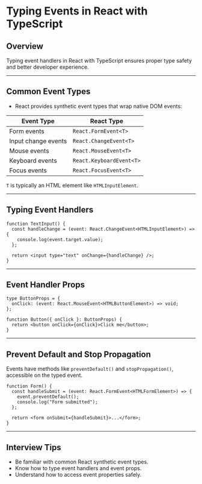 # Typing Events in React with TypeScript

## Overview

Typing event handlers in React with TypeScript ensures proper type safety and better developer experience.

------

## Common Event Types

- React provides synthetic event types that wrap native DOM events:

| Event Type          | React Type               |
| ------------------- | ------------------------ |
| Form events         | `React.FormEvent<T>`     |
| Input change events | `React.ChangeEvent<T>`   |
| Mouse events        | `React.MouseEvent<T>`    |
| Keyboard events     | `React.KeyboardEvent<T>` |
| Focus events        | `React.FocusEvent<T>`    |

`T` is typically an HTML element like `HTMLInputElement`.

------

## Typing Event Handlers

```tsx
function TextInput() {
  const handleChange = (event: React.ChangeEvent<HTMLInputElement>) => {
    console.log(event.target.value);
  };

  return <input type="text" onChange={handleChange} />;
}
```

------

## Event Handler Props

```tsx
type ButtonProps = {
  onClick: (event: React.MouseEvent<HTMLButtonElement>) => void;
};

function Button({ onClick }: ButtonProps) {
  return <button onClick={onClick}>Click me</button>;
}
```

------

## Prevent Default and Stop Propagation

Events have methods like `preventDefault()` and `stopPropagation()`, accessible on the typed event.

```tsx
function Form() {
  const handleSubmit = (event: React.FormEvent<HTMLFormElement>) => {
    event.preventDefault();
    console.log("Form submitted");
  };

  return <form onSubmit={handleSubmit}>...</form>;
}
```

------

## Interview Tips

- Be familiar with common React synthetic event types.
- Know how to type event handlers and event props.
- Understand how to access event properties safely.

